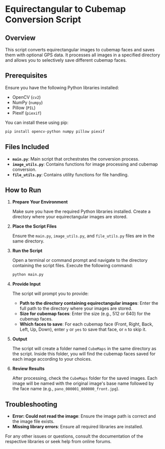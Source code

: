 # Equirectangular to Cubemap Conversion Script

## Overview

This script converts equirectangular images to cubemap faces and saves them with optional GPS data. It processes all images in a specified directory and allows you to selectively save different cubemap faces.

## Prerequisites

Ensure you have the following Python libraries installed:
- OpenCV (`cv2`)
- NumPy (`numpy`)
- Pillow (`PIL`)
- Piexif (`piexif`)

You can install these using pip:
```sh
pip install opencv-python numpy pillow piexif
```

## Files Included

- **`main.py`**: Main script that orchestrates the conversion process.
- **`image_utils.py`**: Contains functions for image processing and cubemap conversion.
- **`file_utils.py`**: Contains utility functions for file handling.

## How to Run

1. **Prepare Your Environment**

   Make sure you have the required Python libraries installed. Create a directory where your equirectangular images are stored.

2. **Place the Script Files**

   Ensure the `main.py`, `image_utils.py`, and `file_utils.py` files are in the same directory.

3. **Run the Script**

   Open a terminal or command prompt and navigate to the directory containing the script files. Execute the following command:
   ```sh
   python main.py
   ```

4. **Provide Input**

   The script will prompt you to provide:
   - **Path to the directory containing equirectangular images**: Enter the full path to the directory where your images are stored.
   - **Size for cubemap faces**: Enter the size (e.g., 512 or 640) for the cubemap faces.
   - **Which faces to save**: For each cubemap face (Front, Right, Back, Left, Up, Down), enter `y` or `yes` to save that face, or `n` to skip it.

5. **Output**

   The script will create a folder named `CubeMaps` in the same directory as the script. Inside this folder, you will find the cubemap faces saved for each image according to your choices.

6. **Review Results**

   After processing, check the `CubeMaps` folder for the saved images. Each image will be named with the original image's base name followed by the face name (e.g., `pano_000001_000000_front.jpg`).

## Troubleshooting

- **Error: Could not read the image**: Ensure the image path is correct and the image file exists.
- **Missing library errors**: Ensure all required libraries are installed.

For any other issues or questions, consult the documentation of the respective libraries or seek help from online forums.
